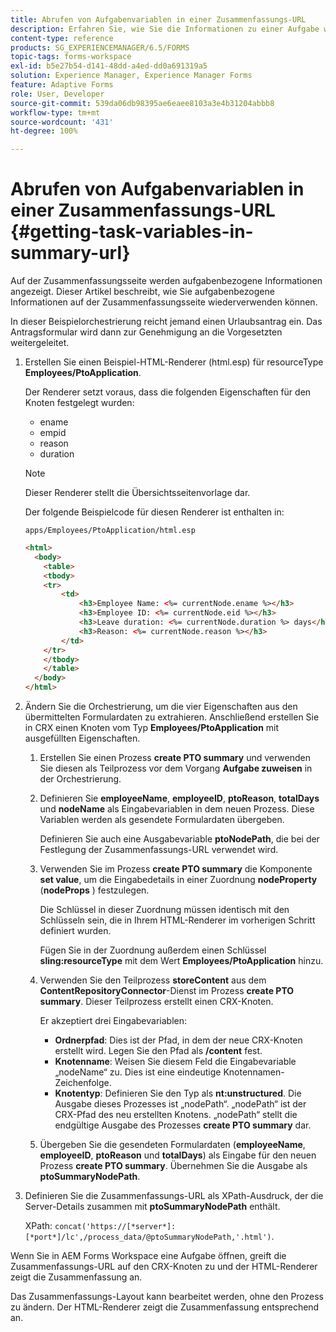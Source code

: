 ```yaml
---
title: Abrufen von Aufgabenvariablen in einer Zusammenfassungs-URL
description: Erfahren Sie, wie Sie die Informationen zu einer Aufgabe wiederverwenden und eine Zusammenfassungs-URL für die Zusammenfassung oder Beschreibung einer Aufgabe generieren.
content-type: reference
products: SG_EXPERIENCEMANAGER/6.5/FORMS
topic-tags: forms-workspace
exl-id: b5e27b54-d141-48dd-a4ed-dd0a691319a5
solution: Experience Manager, Experience Manager Forms
feature: Adaptive Forms
role: User, Developer
source-git-commit: 539da06db98395ae6eaee8103a3e4b31204abbb8
workflow-type: tm+mt
source-wordcount: '431'
ht-degree: 100%

---
```


# Abrufen von Aufgabenvariablen in einer Zusammenfassungs-URL {#getting-task-variables-in-summary-url}

Auf der Zusammenfassungsseite werden aufgabenbezogene Informationen angezeigt. Dieser Artikel beschreibt, wie Sie aufgabenbezogene Informationen auf der Zusammenfassungsseite wiederverwenden können.

In dieser Beispielorchestrierung reicht jemand einen Urlaubsantrag ein. Das Antragsformular wird dann zur Genehmigung an die Vorgesetzten weitergeleitet.

1. Erstellen Sie einen Beispiel-HTML-Renderer (html.esp) für resourceType **Employees/PtoApplication**.

   Der Renderer setzt voraus, dass die folgenden Eigenschaften für den Knoten festgelegt wurden:

   * ename
   * empid
   * reason
   * duration

   >[!NOTE]
   >
   >Dieser Renderer stellt die Übersichtsseitenvorlage dar.

   Der folgende Beispielcode für diesen Renderer ist enthalten in:

   `apps/Employees/PtoApplication/html.esp`

   ```html
   <html>
     <body>
       <table>
       <tbody>
       <tr>
           <td>
               <h3>Employee Name: <%= currentNode.ename %></h3>
               <h3>Employee ID: <%= currentNode.eid %></h3>
               <h3>Leave duration: <%= currentNode.duration %> days</h3>
               <h3>Reason: <%= currentNode.reason %></h3>
           </td>
       </tr>
       </tbody>
       </table>
     </body>
   </html>
   ```

1. Ändern Sie die Orchestrierung, um die vier Eigenschaften aus den übermittelten Formulardaten zu extrahieren. Anschließend erstellen Sie in CRX einen Knoten vom Typ **Employees/PtoApplication** mit ausgefüllten Eigenschaften.

   1. Erstellen Sie einen Prozess **create PTO summary** und verwenden Sie diesen als Teilprozess vor dem Vorgang **Aufgabe zuweisen** in der Orchestrierung.
   1. Definieren Sie **employeeName**, **employeeID**, **ptoReason**, **totalDays** und **nodeName** als Eingabevariablen in dem neuen Prozess. Diese Variablen werden als gesendete Formulardaten übergeben.

      Definieren Sie auch eine Ausgabevariable **ptoNodePath**, die bei der Festlegung der Zusammenfassungs-URL verwendet wird.

   1. Verwenden Sie im Prozess **create PTO summary** die Komponente **set value**, um die Eingabedetails in einer Zuordnung **nodeProperty** (**nodeProps** ) festzulegen.

      Die Schlüssel in dieser Zuordnung müssen identisch mit den Schlüsseln sein, die in Ihrem HTML-Renderer im vorherigen Schritt definiert wurden.

      Fügen Sie in der Zuordnung außerdem einen Schlüssel **sling:resourceType** mit dem Wert **Employees/PtoApplication** hinzu.

   1. Verwenden Sie den Teilprozess **storeContent** aus dem **ContentRepositoryConnector**-Dienst im Prozess **create PTO summary**. Dieser Teilprozess erstellt einen CRX-Knoten.

      Er akzeptiert drei Eingabevariablen:

      * **Ordnerpfad**: Dies ist der Pfad, in dem der neue CRX-Knoten erstellt wird. Legen Sie den Pfad als **/content** fest.
      * **Knotenname**: Weisen Sie diesem Feld die Eingabevariable „nodeName“ zu. Dies ist eine eindeutige Knotennamen-Zeichenfolge.
      * **Knotentyp**: Definieren Sie den Typ als **nt:unstructured**. Die Ausgabe dieses Prozesses ist „nodePath“. „nodePath“ ist der CRX-Pfad des neu erstellten Knotens. „nodePath“ stellt die endgültige Ausgabe des Prozesses **create PTO summary** dar.

   1. Übergeben Sie die gesendeten Formulardaten (**employeeName**, **employeeID**, **ptoReason** und **totalDays**) als Eingabe für den neuen Prozess **create PTO summary**. Übernehmen Sie die Ausgabe als **ptoSummaryNodePath**.

1. Definieren Sie die Zusammenfassungs-URL als XPath-Ausdruck, der die Server-Details zusammen mit **ptoSummaryNodePath** enthält.

   XPath: `concat('https://[*server*]:[*port*]/lc',/process_data/@ptoSummaryNodePath,'.html')`.

Wenn Sie in AEM Forms Workspace eine Aufgabe öffnen, greift die Zusammenfassungs-URL auf den CRX-Knoten zu und der HTML-Renderer zeigt die Zusammenfassung an.

Das Zusammenfassungs-Layout kann bearbeitet werden, ohne den Prozess zu ändern. Der HTML-Renderer zeigt die Zusammenfassung entsprechend an.
